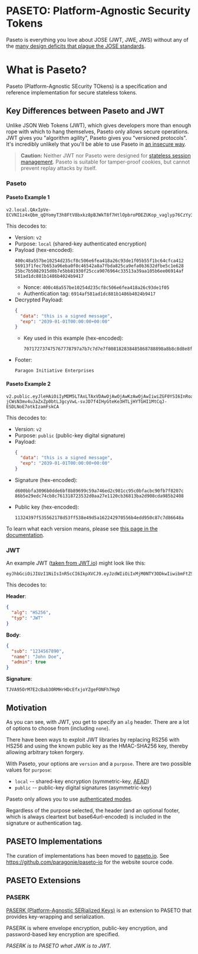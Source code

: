 # PASETO: Platform-Agnostic Security Tokens

Paseto is everything you love about JOSE (JWT, JWE, JWS) without any of the
[many design deficits that plague the JOSE standards](https://paragonie.com/blog/2017/03/jwt-json-web-tokens-is-bad-standard-that-everyone-should-avoid).

# What is Paseto?

Paseto (Platform-Agnostic SEcurity TOkens) is a specification and reference implementation
for secure stateless tokens.

## Key Differences between Paseto and JWT

Unlike JSON Web Tokens (JWT), which gives developers more than enough rope with which to
hang themselves, Paseto only allows secure operations. JWT gives you "algorithm agility",
Paseto gives you "versioned protocols". It's incredibly unlikely that you'll be able to
use Paseto in [an insecure way](https://auth0.com/blog/critical-vulnerabilities-in-json-web-token-libraries).

> **Caution:** Neither JWT nor Paseto were designed for
> [stateless session management](http://cryto.net/~joepie91/blog/2016/06/13/stop-using-jwt-for-sessions/).
> Paseto is suitable for tamper-proof cookies, but cannot prevent replay attacks
> by itself.

### Paseto

#### Paseto Example 1

```
v2.local.QAxIpVe-ECVNI1z4xQbm_qQYomyT3h8FtV8bxkz8pBJWkT8f7HtlOpbroPDEZUKop_vaglyp76CzYy375cHmKCW8e1CCkV0Lflu4GTDyXMqQdpZMM1E6OaoQW27gaRSvWBrR3IgbFIa0AkuUFw.UGFyYWdvbiBJbml0aWF0aXZlIEVudGVycHJpc2Vz
```

This decodes to:

* Version: `v2`
* Purpose: `local` (shared-key authenticated encryption)
* Payload (hex-encoded):
  ```
  400c48a557be10254d235cf8c506e6fea418a26c93de1f05b55f1bc64cfca412
  56913f1fec7b653a96eba0f0c46542a8a7fbda825ca9efa0b3632dfbe5c1e628
  25bc7b5082915d0b7e5bb81930f25cca9076964c33513a39aa105b6ee06914af
  581ad1dc881b1486b4024b9417
  ```
    * Nonce: `400c48a557be10254d235cf8c506e6fea418a26c93de1f05`
    * Authentication tag: `6914af581ad1dc881b1486b4024b9417`
* Decrypted Payload:
  ```json
  {
    "data": "this is a signed message",
    "exp": "2039-01-01T00:00:00+00:00"
  }
  ```
    * Key used in this example (hex-encoded):
      ```
      707172737475767778797a7b7c7d7e7f808182838485868788898a8b8c8d8e8f  
      ``` 
* Footer:
  ```
  Paragon Initiative Enterprises
  ```

#### Paseto Example 2

```
v2.public.eyJleHAiOiIyMDM5LTAxLTAxVDAwOjAwOjAwKzAwOjAwIiwiZGF0YSI6InRoaXMgaXMgYSBzaWduZWQgbWVzc2FnZSJ91gC7-jCWsN3mv4uJaZxZp0btLJgcyVwL-svJD7f4IHyGteKe3HTLjHYTGHI1MtCqJ-ESDLNoE7otkIzamFskCA
```

This decodes to:

* Version: `v2`
* Purpose: `public` (public-key digital signature)
* Payload:
  ```json
  {
    "data": "this is a signed message",
    "exp": "2039-01-01T00:00:00+00:00"
  }
  ```
* Signature (hex-encoded):
  ```
  d600bbfa3096b0dde6bf8b89699c59a746ed2c981cc95c0bfacbc90fb7f8207c
  86b5e29edc74cb8c761318723532d0aa27e1120cb36813ba2d908cda985b2408
  ```
* Public key (hex-encoded):
  ```
  11324397f535562178d53ff538e49d5a162242970556b4edd950c87c7d86648a
  ```

To learn what each version means, please see [this page in the documentation](https://github.com/paragonie/paseto/tree/master/docs/01-Protocol-Versions).

### JWT

An example JWT ([taken from JWT.io](https://jwt.io)) might look like this:

```
eyJhbGciOiJIUzI1NiIsInR5cCI6IkpXVCJ9.eyJzdWIiOiIxMjM0NTY3ODkwIiwibmFtZSI6IkpvaG4gRG9lIiwiYWRtaW4iOnRydWV9.TJVA95OrM7E2cBab30RMHrHDcEfxjoYZgeFONFh7HgQ 
```

This decodes to:

**Header**:
```json
{
  "alg": "HS256",
  "typ": "JWT"
}
```

**Body**:
```json
{
  "sub": "1234567890",
  "name": "John Doe",
  "admin": true
}
```

**Signature**:
```
TJVA95OrM7E2cBab30RMHrHDcEfxjoYZgeFONFh7HgQ
```

## Motivation

As you can see, with JWT, you get to specify an `alg` header. There are a lot of options to
choose from (including `none`).

There have been ways to exploit JWT libraries by replacing RS256 with HS256 and using
the known public key as the HMAC-SHA256 key, thereby allowing arbitrary token forgery.

With Paseto, your options are `version` and a `purpose`. There are two possible
values for `purpose`:

* `local` -- shared-key encryption (symmetric-key, [AEAD](https://tonyarcieri.com/all-the-crypto-code-youve-ever-written-is-probably-broken))
* `public` -- public-key digital signatures (asymmetric-key)

Paseto only allows you to use [authenticated modes](https://tonyarcieri.com/all-the-crypto-code-youve-ever-written-is-probably-broken).

Regardless of the purpose selected, the header (and an optional footer, which is always
cleartext but base64url-encoded) is included in the signature or authentication tag.

## PASETO Implementations

The curation of implementations has been moved to [paseto.io](https://paseto.io).
See https://github.com/paragonie/paseto-io for the website source code.

## PASETO Extensions

### PASERK

[PASERK (Platform-Agnostic SERialized Keys)](https://github.com/paseto-standard/paserk)
is an extension to PASETO that provides key-wrapping and serialization.

PASERK is where envelope encryption, public-key encryption, and
password-based key encryption are specified.

*PASERK is to PASETO what JWK is to JWT.*

